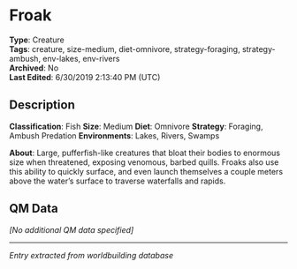 # Froak

**Type**: Creature  
**Tags**: creature, size-medium, diet-omnivore, strategy-foraging, strategy-ambush, env-lakes, env-rivers  
**Archived**: No  
**Last Edited**: 6/30/2019 2:13:40 PM (UTC)

## Description
**Classification**:
Fish
**Size**:
Medium
**Diet**:
Omnivore
**Strategy**:
Foraging, Ambush Predation
**Environments**:
Lakes, Rivers, Swamps

**About**:
Large, pufferfish-like creatures that bloat their bodies to enormous size when threatened, exposing venomous, barbed quills. Froaks also use this ability to quickly surface, and even launch themselves a couple meters above the water’s surface to traverse waterfalls and rapids.

## QM Data
*[No additional QM data specified]*

---
*Entry extracted from worldbuilding database*

